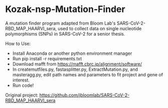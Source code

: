 # Kozak-nsp-Mutation-Finder
A mutation finder program adapted from Bloom Lab's SARS-CoV-2-RBD_MAP_HAARVI_sera, used to
collect data on single nucleotide polymorphisms (SNPs) in SARS-CoV-2 for a senior thesis.

How to Use:
- Install Anaconda or another python environment manager
- Run pip install -r requirements.txt
- Download mafft from https://mafft.cbrc.jp/alignment/software/
- In createmutfiles.py, fastasplitter.py, ExtractMutation.py, and masteragg.py, edit path names and parameters to fit project and gene of interest.
- Run code!

Original project: https://github.com/jbloomlab/SARS-CoV-2-RBD_MAP_HAARVI_sera